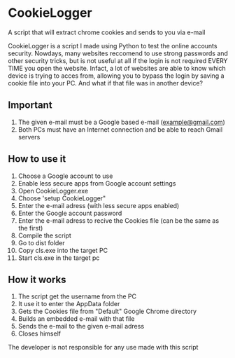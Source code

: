 # CookieLogger
A script that will extract chrome cookies and sends to you via e-mail

CookieLogger is a script I made using Python to test the online accounts security.
Nowdays, many websites reccomend to use strong passwords and other security tricks, but is not useful at all if the login is not required EVERY TIME you open the website. Infact, a lot of websites are able to know which device is trying to acces from, allowing you to bypass the login by saving a cookie file into your PC.
And what if that file was in another device?

## Important
1. The given e-mail must be a Google based e-mail (example@gmail.com)
2. Both PCs must have an Internet connection and be able to reach Gmail servers

## How to use it
1. Choose a Google account to use
2. Enable less secure apps from Google account settings
3. Open CookieLogger.exe
4. Choose 'setup CookieLogger"
5. Enter the e-mail adress (with less secure apps enabled)
6. Enter the Google account password
7. Enter the e-mail adress to recive the Cookies file (can be the same as the first)
8. Compile the script
9. Go to dist folder
10. Copy cls.exe into the target PC
11. Start cls.exe in the target pc

## How it works
1. The script get the username from the PC
2. It use it to enter the AppData folder
3. Gets the Cookies file from "Default" Google Chrome directory
4. Builds an embedded e-mail with that file
5. Sends the e-mail to the given e-mail adress
6. Closes himself


The developer is not responsible for any use made with this script
